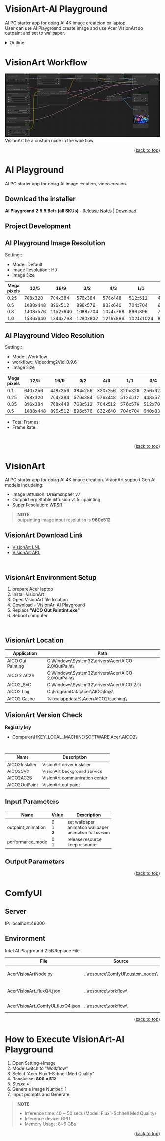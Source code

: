 <a id="readme-top"></a>
# VisionArt-AI Playground
AI PC starter app for doing AI 4K image createion on laptop. </br>
User can use AI Playground create image and use Acer VisionArt do outpaint and set to wallpaper.

<!-- TABLE OF CONTENTS -->
<details>
  <summary>Outline</summary>
  <ol>
    <li>
      <a href="#visionart-workflow">VisionArt Workflow</a>
    </li>
    <li>
      <a href="#ai-playground">AI Playground</a>
      <ul>
        <li><a href="#download-the-installer">Downdload the installer</a></li>
        <li><a href="#project-development">Project Development</a></li>
        <li><a href="#ai-playground-image-resolution">AI Playground Image Resolution</a></li>
        <li><a href="#ai-playground-video-resolution">AI Playground Video Resolution</a></li>
      </ul>
    </li>
    <li>
      <a href="#visionart">VisionArt</a>
      <ul>
        <li><a href="#visionart-download-link">VisionArt Download Link</a></li>
        <li><a href="#visionart-environment-setup">VisionArt Environment Setup</a></li>
        <li><a href="#visionart-location">VisionArt Location</a></li>
        <li><a href="#visionart-version-check">VisionArt Version Check</a></li>
        <li><a href="#input-parameters">Input Parameters</a></li>
        <li><a href="#output-parameters">Output Parameters</a></li>
      </ul>
    </li>
    <li>
      <a href="#comfyui">ComfyUI</a>
      <ul>
        <li><a href="#server">Server</a></li>
        <li><a href="#environment">Environment</a></li>
      </ul>
    </li>
    <li>
      <a href="#how-to-execute-visionart-ai-playground">How to Execute VisionArt-AI Playground</a>
    </li>
  </ol>
</details>


# VisionArt Workflow 
![Custom Node-VisionArt](./image/VisionArt_Workflow.png)
VisionArt be a custom node in the workflow.
<p align="right">(<a href="#readme-top">back to top</a>)</p>

# AI Playground 
AI PC starter app for doing AI image creation, video creaion.

## Download the installer 
**AI Playground 2.5.5 Beta (all SKUs)** - [Release Notes](https://github.com/intel/AI-Playground/releases/tag/v2.5.5-beta) | [Download](https://github.com/intel/AI-Playground/releases/download/v2.5.5-beta/AI.Playground-2.5.5-beta.exe)

## Project Development 

## AI Playground Image Resolution 

Setting::
- Mode:: Default
- Image Resolution:: HD   
- Image Size

| Mega pixels | 12/5 | 16/9 | 3/2 | 4/3 | 1/1 | 3/4 | 2/3 | 9/6 | 5/12 |
| ------------ | ---- | ---- | ---- | ---- | ---- | ---- | ---- | ---- | ---- | 
| 0.25 | 768x320 | 704x384 | 576x384 | 576x448 | 512x512 | 448x576 | 448x640 | 384x704 | 320x832 |
| 0.5 | 1088x448 | 896x512 | 896x576 | 832x640 | 704x704 | 640x832 | 576x832 | 512x960 | 448x1088 |
| 0.8 | 1408x576 | 1152x640 | 1088x704 | 1024x768 | 896x896 | 768x1024 | 704x1088 | 704x1216 | 576x1408 |
| 1.0 | 1536x640 | 1344x768 | 1280x832 | 1216x896 | 1024x1024 | 896x1152 | 832x1280 | 768x1344 | 640x1536 |

## AI Playground Video Resolution 

Setting::
- Mode:: Workflow
- workflow:: Video:Img2Vid_0.9.6
- Image Size

| Mega pixels | 12/5 | 16/9 | 3/2 | 4/3 | 1/1 | 3/4 | 2/3 | 9/6 | 5/12 |
| ------------ | ---- | ---- | ---- | ---- | ---- | ---- | ---- | ---- | ---- | 
| 0.1 | 640x256 | 448x256 | 384x256 | 320x256 | 320x320 | 256x320 | 256x384 | 256x448 | 256x576 |
| 0.25 | 768x320 | 704x384 | 576x384 | 576x448 | 512x512 | 448x576 | 448x640 | 384x704 | 320x832 |
| 0.35 | 896x384 | 768x448 | 768x512 | 704x512 | 576x576 | 512x704 | 512x768 | 448x832 | 384x960 |
| 0.5 | 1088x448 | 896x512 | 896x576 | 832x640 | 704x704 | 640x832 | 576x832 | 512x960 | 448x1088 |

- Total Frames:
- Frame Rate: 

</br>
<p align="right">(<a href="#readme-top">back to top</a>)</p>

# VisionArt 
AI PC starter app for doing AI 4K image creation. VisionArt support Gen AI models includeing: 
- Image Diffusion: Dreamshpaer v7
- Outpainting: Stable diffusion v1.5 inpainting 
- Super Resolution: [WDSR](https://github.com/ychfan/wdsr)


> **NOTE** </br>
> outpainting image input resolution is **960x512** </br>


## VisionArt Download Link
- [VisionArt LNL](https://drive.google.com/file/d/1k3tDEinRkTk2C4syjMIiTqtttPc3pGIF/view?usp=drive_link)
- [VisionArt ARL](https://drive.google.com/file/d/1K96yo2LDLq8lr2EFKWOWEHyjGWyRbd5y/view?usp=drive_link )
</br>

## VisionArt Environment Setup
1. prepare Acer laptop
2. Install VisionArt 
3. Open VisionArt file location
4. Download - [VisionArt AI Playground](https://drive.google.com/file/d/1LWoKHZME2E0bKOpMQUt7U3N1Y-8FpW_P/view?usp=sharing)
5. Replace **"AICO Out Paintint.exe"**
6. Reboot computer
</br>

## VisionArt Location
| Application | Path | 
| ------------ | ---- |
| AICO Out Painting | C:\Windows\System32\drivers\Acer\AICO 2.0\OutPaint\ |
| AICO 2 AC2S | C:\Windows\System32\drivers\Acer\AICO 2.0\OutPaint\ |
| AICO2_SVC | C:\Windows\System32\drivers\Acer\AICO 2.0\ |
| AICO2 Log | C:\ProgramData\Acer\AICO\logs\ |
| AICO2 Cache | %localappdata%\Acer\AICO2\caching\ |

## VisionArt Version Check
**Registry key**
- Computer\HKEY_LOCAL_MACHINE\SOFTWARE\Acer\AICO2\
</br>

| Name | Description | 
| ------------ | ---- |
| AICO2Installer | VisionArt driver installer |
| AICO2SVC | VisionArt background service |
| AICO2AC2S | VisionArt communication center |
| AICO2OutPaint | VisionArt out paint |

## Input Parameters
| Name | Value | Description | 
| ------------ | ---- | ---- |
| outpaint_animation | 0 </br> 1 </br> 2 | set wallpaper </br> animation wallpaper </br> animation full screen |
| performance_mode | 0 </br> 1| release resource </br> keep resource |

## Output Parameters

<p align="right">(<a href="#readme-top">back to top</a>)</p>

# ComfyUI
## Server
IP: localhost:49000 </br>

## Environment
Intel AI Playground 2.5B Replace File </br>

| File | Source | Destination | Description | 
| ---- | ----------- | ---------------- | ----------- |
| AcerVisionArtNode.py | ..\resource\ComfyUI\custom_nodes\ | ..\AI Playground\resources\ComfyUI\custom_nodes\ | Add custom nodes | 
| AcerVisionArt_fluxQ4.json | ..\resource\workflow\ | ..\AI Playground\resources\workflows\ | Intel AI Playground workflow |
| AcerVisionArt_ComfyUI_fluxQ4.json | ..\resource\workflow\ | ..\AI Playground\resources\workflows\ | ComfyUI workflow |

<p align="right">(<a href="#readme-top">back to top</a>)</p>

# How to Execute VisionArt-AI Playground
1. Open Setting->Image
2. Mode switch to "Workflow"
3. Select "Acer Flux.1-Schnell Med Quality"
4. Resolution: **896 x 512**
5. Steps: 4
6. Generate Image Number: 1
7. Input prompts and Generate.

> **NOTE** </br>
> - Inference time: 40 ~ 50 secs (Model: Flux.1-Schnell Med Quality) </br>
> - Inference device: GPU </br>
> - Memory Usage: 8~9 GBs </br> 

<p align="right">(<a href="#readme-top">back to top</a>)</p>

 